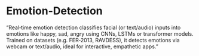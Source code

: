 # Emotion-Detection
“Real‑time emotion detection classifies facial (or text/audio) inputs into emotions like happy, sad, angry using CNNs, LSTMs or transformer models. Trained on datasets (e.g. FER‑2013, RAVDESS), it detects emotions via webcam or text/audio, ideal for interactive, empathetic apps.”
